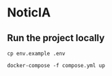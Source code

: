 # NoticIA

## Run the project locally

```shell
cp env.example .env

docker-compose -f compose.yml up
```
